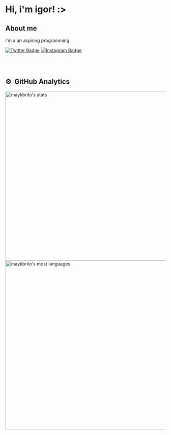 # Hi, i'm igor! :>
## About me
i'm a an aspiring programming

[![Twitter Badge](https://img.shields.io/badge/-Twitter-1ca0f1?style=flat-square&labelColor=1ca0f1&logo=twitter&logoColor=white&link=https://twitter.com/indigitalvoid)](https://twitter.com/indigitalvoid)
[![Instagram Badge](https://img.shields.io/badge/instagram-%23E4405F.svg?style=flat-square&&logo=instagram&logoColor=white&link=https://instagram.com/indigitalvoid)](https://www.instagram.com/indigitalvoid/)

<br><br>

## ⚙️ &nbsp;GitHub Analytics

<p align="left">
<img width="530em" src="https://github-readme-stats.vercel.app/api?username=maykbrito&show_icons=true&theme=vision-friendly-dark" alt="maykbrito's stats"/>
<img width="530em" src="https://github-readme-stats.vercel.app/api/top-langs/?username=maykbrito&layout=compact&theme=vision-friendly-dark" alt="maykbrito's most languages"/>
</p>

<br><br>
